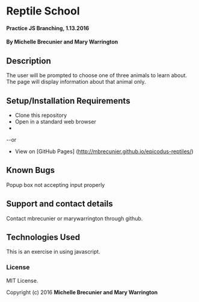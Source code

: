 # Reptile School

#### Practice JS Branching, 1.13.2016

#### By Michelle Brecunier and Mary Warrington

## Description

The user will be prompted to choose one of three animals to learn about. The page will display information about that animal only.

## Setup/Installation Requirements

* Clone this repository
* Open in a standard web browser
* 
--or

* View on [GitHub Pages] (http://mbrecunier.github.io/epicodus-reptiles/)

## Known Bugs

Popup box not accepting input properly

## Support and contact details

Contact mbrecunier or marywarrington through github.

## Technologies Used

This is an exercise in using javascript.

### License
MIT License.

Copyright (c) 2016 **Michelle Brecunier and Mary Warrington**
